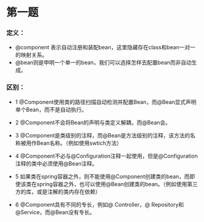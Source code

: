 # 第一题

### 定义：
* @component 表示自动注册和装配bean，这里隐藏存在class和bean一对一的映射关系。
* @bean则是申明一个单一的bean，我们可以选择怎样去配置bean而非自动生成。

### 区别：
* 1 @Component使用类的路径扫描自动检测并配置Bean，而@Bean显式声明单个Bean，而不是自动执行。

* 2 @Component不会将Bean的声明与类定义解耦，而@Bean会。

* 3 @Component是类级别的注释，而@Bean是方法级别的注释，该方法的名称被用作Bean名称。（例如使用swtich方法）

* 4 @Component不必与@Configuration注释一起使用，但是@Configuration注释的类中必须使用@Bean注释。

* 5 如果类在spring容器之外，则不能使用@Component创建类的bean，而即使该类在spring容器之外，也可以使用@Bean创建类的bean。（例如使用第三方的库，或是注解的类内存在依赖）

* 6 @Component具有不同的专长，例如@ Controller，@ Repository和@Service，而@Bean没有专长。